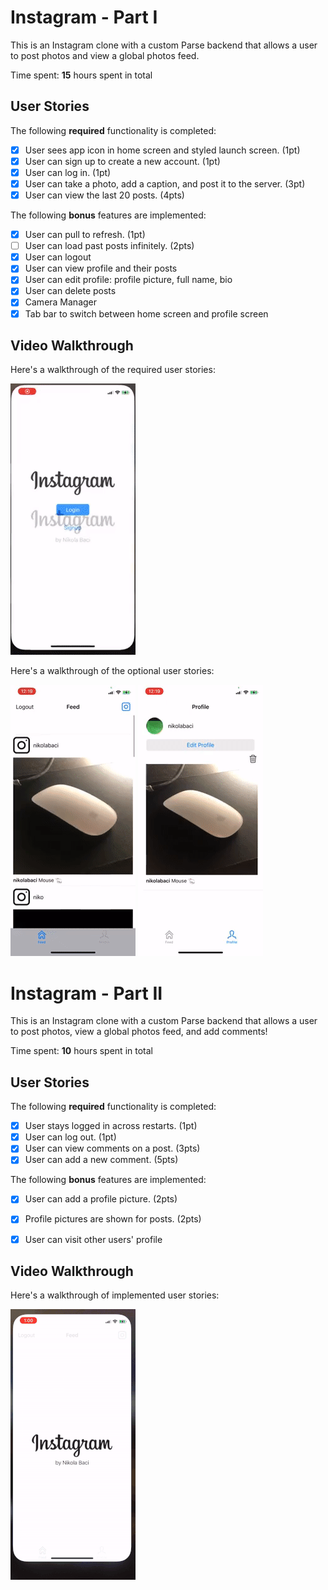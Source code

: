 # Instagram - Part I

This is an Instagram clone with a custom Parse backend that allows a user to post photos and view a global photos feed.

Time spent: **15** hours spent in total

## User Stories

The following **required** functionality is completed:

- [x] User sees app icon in home screen and styled launch screen. (1pt)
- [x] User can sign up to create a new account. (1pt)
- [x] User can log in. (1pt)
- [x] User can take a photo, add a caption, and post it to the server. (3pt)
- [x] User can view the last 20 posts. (4pts)

The following **bonus** features are implemented:

- [x] User can pull to refresh. (1pt)
- [ ] User can load past posts infinitely. (2pts)
- [x] User can logout
- [x] User can view profile and their posts
- [x] User can edit profile: profile picture, full name, bio
- [x] User can delete posts
- [x] Camera Manager
- [x] Tab bar to switch between home screen and profile screen

## Video Walkthrough

Here's a walkthrough of the required user stories:

<img src='required_stories.gif' title='Video Walkthrough' width='' alt='Video Walkthrough' />


Here's a walkthrough of the optional user stories:

<img src='bonus_stories_1.gif' title='Video Walkthrough' width='' alt='Video Walkthrough' />

<img src='bonus_stories_2.gif' title='Video Walkthrough' width='' alt='Video Walkthrough' />

# Instagram - Part II

This is an Instagram clone with a custom Parse backend that allows a user to post photos, view a global photos feed, and add comments!

Time spent: **10** hours spent in total

## User Stories

The following **required** functionality is completed:

- [x] User stays logged in across restarts. (1pt)
- [x] User can log out. (1pt)
- [x] User can view comments on a post. (3pts)
- [x] User can add a new comment. (5pts)

The following **bonus** features are implemented:

- [x] User can add a profile picture. (2pts)
- [x] Profile pictures are shown for posts. (2pts)
- [x] User can visit other users' profile


## Video Walkthrough

Here's a walkthrough of implemented user stories:

<img src='part_2_recording.gif' title='Video Walkthrough' width='' alt='Video Walkthrough' />

